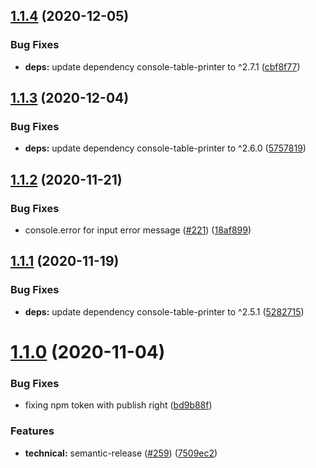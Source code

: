 ## [1.1.4](https://github.com/ayonious/table-printer-cli/compare/v1.1.3...v1.1.4) (2020-12-05)


### Bug Fixes

* **deps:** update dependency console-table-printer to ^2.7.1 ([cbf8f77](https://github.com/ayonious/table-printer-cli/commit/cbf8f777d6680b24c494327aa6d93eba22d713e2))

## [1.1.3](https://github.com/ayonious/table-printer-cli/compare/v1.1.2...v1.1.3) (2020-12-04)


### Bug Fixes

* **deps:** update dependency console-table-printer to ^2.6.0 ([5757819](https://github.com/ayonious/table-printer-cli/commit/575781927c7b95b6b58f1af3a070a2c27312001c))

## [1.1.2](https://github.com/ayonious/table-printer-cli/compare/v1.1.1...v1.1.2) (2020-11-21)


### Bug Fixes

* console.error for input error message ([#221](https://github.com/ayonious/table-printer-cli/issues/221)) ([18af899](https://github.com/ayonious/table-printer-cli/commit/18af899e92f5226159b891de7bdae113e92486fc))

## [1.1.1](https://github.com/ayonious/table-printer-cli/compare/v1.1.0...v1.1.1) (2020-11-19)


### Bug Fixes

* **deps:** update dependency console-table-printer to ^2.5.1 ([5282715](https://github.com/ayonious/table-printer-cli/commit/52827155711ac7fae5c4b678430f99fc8c2792da))

# [1.1.0](https://github.com/ayonious/table-printer-cli/compare/v1.0.237...v1.1.0) (2020-11-04)


### Bug Fixes

* fixing npm token with publish right ([bd9b88f](https://github.com/ayonious/table-printer-cli/commit/bd9b88f484baf2a23a185afafbf52224d73bf477))


### Features

* **technical:** semantic-release ([#259](https://github.com/ayonious/table-printer-cli/issues/259)) ([7509ec2](https://github.com/ayonious/table-printer-cli/commit/7509ec204fb8cb36a5e43dc4189c96aed2632dd1))
